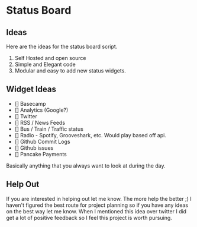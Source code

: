 # Status Board

## Ideas

Here are the ideas for the status board script.

1. Self Hosted and open source
2. Simple and Elegant code
3. Modular and easy to add new status widgets.

## Widget Ideas

* [] Basecamp
* [] Analytics (Google?)
* [] Twitter
* [] RSS / News Feeds
* [] Bus / Train / Traffic status
* [] Radio - Spotify, Grooveshark, etc. Would play based off api.
* [] Github Commit Logs
* [] Github issues
* [] Pancake Payments

Basically anything that you always want to look at during the day.

## Help Out

If you are interested in helping out let me know. The more help the better ;) I haven't figured the best route for
project planning so if you have any ideas on the best way let me know. When I mentioned this idea over twitter I did
get a lot of positive feedback so I feel this project is worth pursuing.